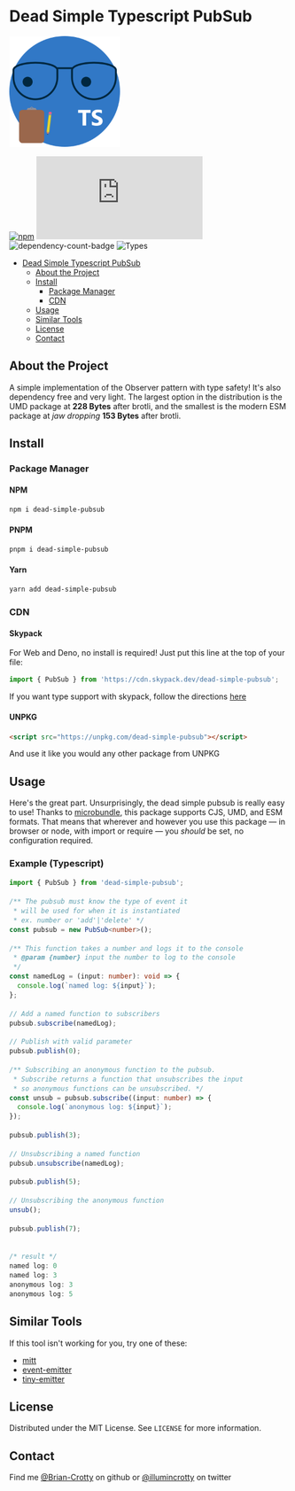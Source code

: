 # Dead Simple Typescript PubSub

<!-- PROJECT LOGO -->
<img src="./logo.png" alt="logo" width="200"/>

<!-- Shields -->
[![npm](https://img.shields.io/npm/l/dead-simple-pubsub.svg)](https://www.npmjs.org/package/dead-simple-pubsub)
![size-badge](https://img.badgesize.io/https:/unpkg.com/dead-simple-pubsub/dist/index.modern.js?compression=brotli)
![dependency-count-badge](https://badgen.net/bundlephobia/dependency-count/dead-simple-pubsub)
![Types](https://badgen.net/npm/types/dead-simple-color-picker)

- [Dead Simple Typescript PubSub](#dead-simple-typescript-pubsub)
  - [About the Project](#about-the-project)
  - [Install](#install)
    - [Package Manager](#package-manager)
    - [CDN](#cdn)
  - [Usage](#usage)
  - [Similar Tools](#similar-tools)
  - [License](#license)
  - [Contact](#contact)
  
## About the Project

A simple implementation of the Observer pattern with type safety! It's also dependency free and very light. The largest option in the distribution is the UMD package at **228 Bytes** after brotli, and the smallest is the modern ESM package at *jaw dropping* **153 Bytes** after brotli.

## Install

### Package Manager

#### NPM <!-- omit in TOC -->

```sh
npm i dead-simple-pubsub
```

#### PNPM <!-- omit in TOC -->

```sh
pnpm i dead-simple-pubsub
```

#### Yarn <!-- omit in TOC -->

```sh
yarn add dead-simple-pubsub
```

### CDN

#### Skypack <!-- omit in TOC -->

For Web and Deno, no install is required! Just put this line at the top of your file:

```typescript
import { PubSub } from 'https://cdn.skypack.dev/dead-simple-pubsub';
```

If you want type support with skypack, follow the directions [here]('https://docs.skypack.dev/skypack-cdn/code/javascript#using-skypack-urls-in-typescript')

#### UNPKG <!-- omit in TOC -->

```html
<script src="https://unpkg.com/dead-simple-pubsub"></script>
```

And use it like you would any other package from UNPKG

## Usage

Here's the great part. Unsurprisingly, the dead simple pubsub is really easy to use!
Thanks to [microbundle](https://github.com/developit/microbundle), this package supports CJS, UMD, and ESM formats.
That means that wherever and however you use this package — in browser or node, with import or require — you *should* be set, no configuration required.

### Example (Typescript) <!-- omit in TOC -->

```typescript
import { PubSub } from 'dead-simple-pubsub';

/** The pubsub must know the type of event it
 * will be used for when it is instantiated
 * ex. number or 'add'|'delete' */
const pubsub = new PubSub<number>();

/** This function takes a number and logs it to the console
 * @param {number} input the number to log to the console
 */
const namedLog = (input: number): void => {
  console.log(`named log: ${input}`);
};

// Add a named function to subscribers
pubsub.subscribe(namedLog);

// Publish with valid parameter
pubsub.publish(0);

/** Subscribing an anonymous function to the pubsub.
 * Subscribe returns a function that unsubscribes the input
 * so anonymous functions can be unsubscribed. */
const unsub = pubsub.subscribe((input: number) => {
  console.log(`anonymous log: ${input}`);
});

pubsub.publish(3);

// Unsubscribing a named function
pubsub.unsubscribe(namedLog);

pubsub.publish(5);

// Unsubscribing the anonymous function
unsub();

pubsub.publish(7);


/* result */
named log: 0
named log: 3
anonymous log: 3
anonymous log: 5
```

## Similar Tools

If this tool isn't working for you, try one of these:

- [mitt](https://github.com/developit/mitt)
- [event-emitter](https://github.com/medikoo/event-emitter#readme)
- [tiny-emitter](https://github.com/scottcorgan/tiny-emitter#readme)

<!-- LICENSE -->
## License

Distributed under the MIT License. See `LICENSE` for more information.

## Contact

Find me [@Brian-Crotty](https://github.com/Brian-Crotty) on github or [@illumincrotty](https://twitter.com/illumincrotty) on twitter
